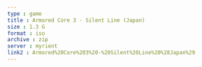 ```yaml
---
type : game
title : Armored Core 3 - Silent Line (Japan)
size : 1.3 G
format : iso
archive : zip
server : myrient
link2 : Armored%20Core%203%20-%20Silent%20Line%20%28Japan%29
---
```

